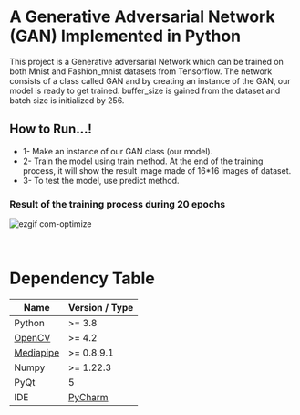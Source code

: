# A Generative Adversarial Network (GAN) Implemented in Python
This project is a Generative adversarial Network which can be trained on both Mnist and Fashion_mnist datasets from Tensorflow.
The network consists of a class called GAN and by creating an instance of the GAN, our model is ready to get trained.
buffer_size is gained from the dataset and batch size is initialized by 256.


## How to Run...!
- 1- Make an instance of our GAN class (our model).
- 2- Train the model using train method. At the end of the training process, it will show the result image made of 16*16 images of dataset.
- 3- To test the model, use predict method.

### Result of the training process during 20 epochs
![ezgif com-optimize](https://user-images.githubusercontent.com/112881732/229309875-127e6b01-1d55-42a8-8760-531f43f1b6d2.gif)



<br/>

# Dependency Table
|  Name | Version / Type |
| ------------ | ------------ |
|  Python | >= 3.8  |
| [OpenCV](https://opencv.org/)   | >= 4.2  |
| [Mediapipe](https://github.com/google/mediapipe)  |  >= 0.8.9.1 |
| Numpy  | >= 1.22.3  |
| PyQt | 5 |
| IDE | [PyCharm](https://www.jetbrains.com/pycharm/) |
<br/>
